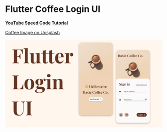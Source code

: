 # Flutter Coffee Login UI

**[YouTube Speed Code Tutorial](https://youtu.be/aL4woh6h98s)**

[Coffee Image on Unsplash](https://unsplash.com/photos/XtUd5SiX464)

![Main Image](https://github.com/jaydanurwin/flutter_coffee_login_ui/blob/main/main.jpg?raw=true)
